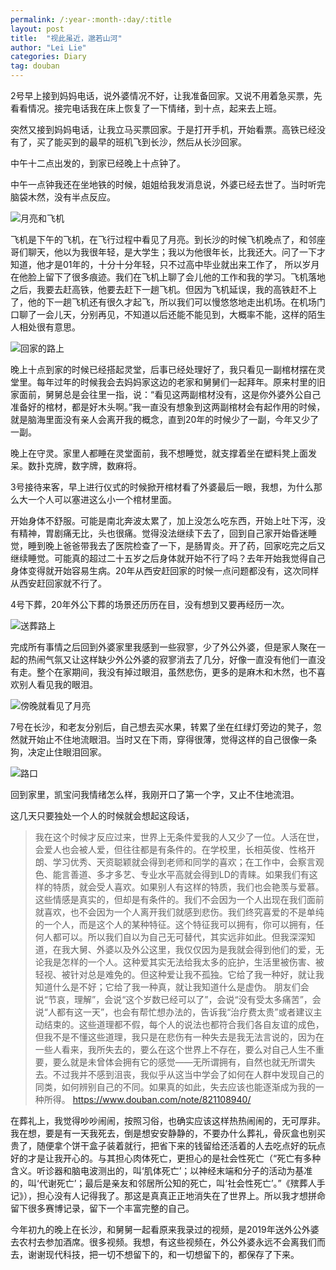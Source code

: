 ```yaml
---
permalink: /:year-:month-:day/:title
layout: post
title:  "视此虽近，邈若山河"
author: "Lei Lie"
categories: Diary
tag: douban
---
```


2号早上接到妈妈电话，说外婆情况不好，让我准备回家。又说不用着急买票，先看看情况。接完电话我在床上恢复了一下情绪，到十点，起来去上班。

突然又接到妈妈电话，让我立马买票回家。于是打开手机，开始看票。高铁已经没有了，买了能买到的最早的班机飞到长沙，然后从长沙回家。

中午十二点出发的，到家已经晚上十点钟了。

中午一点钟我还在坐地铁的时候，姐姐给我发消息说，外婆已经去世了。当时听完脑袋木然，没有半点反应。

![月亮和飞机](../../images/img-2023-05-09/img1.webp)

飞机是下午的飞机，在飞行过程中看见了月亮。到长沙的时候飞机晚点了，和邻座哥们聊天，他以为我很年轻，是大学生；我以为他很年长，比我还大。问了一下才知道，他才是01年的，十分十分年轻，只不过高中毕业就出来工作了， 所以岁月在他脸上留下了很多痕迹。我们在飞机上聊了会儿他的工作和我的学习。飞机落地之后，我要去赶高铁，他要去赶下一趟飞机。但因为飞机延误，我的高铁赶不上了，他的下一趟飞机还有很久才起飞，所以我们可以慢悠悠地走出机场。在机场门口聊了一会儿天，分别再见，不知道以后还能不能见到，大概率不能，这样的陌生人相处很有意思。

![回家的路上](../../images/img-2023-05-09/img2.webp)

晚上十点到家的时候已经搭起灵堂，后事已经处理好了，我只看见一副棺材摆在灵堂里。每年过年的时候我会去妈妈家这边的老家和舅舅们一起拜年。原来村里的旧家面前，舅舅总是会往里一指，说：“看见这两副棺材没有，这是你外婆外公自己准备好的棺材，都是好木头啊。”我一直没有想象到这两副棺材会有起作用的时候，就是脑海里面没有亲人会离开我的概念，直到20年的时候少了一副，今年又少了一副。

晚上在守灵。家里人都睡在灵堂面前，我不想睡觉，就支撑着坐在塑料凳上面发呆。数扑克牌，数字牌，数麻将。

3号接待来客，早上进行仪式的时候掀开棺材看了外婆最后一眼，我想，为什么那么大一个人可以塞进这么小一个棺材里面。

开始身体不舒服。可能是南北奔波太累了，加上没怎么吃东西，开始上吐下泻，没有精神，胃剧痛无比，头也很痛。觉得没法继续下去了，回到自己家开始昏迷睡觉，睡到晚上爸爸带我去了医院检查了一下，是肠胃炎。开了药，回家吃完之后又继续睡觉。可能真的超过二十五岁之后身体就开始不行了吗？去年开始我觉得自己身体变得就开始容易生病。20年从西安赶回家的时候一点问题都没有，这次同样从西安赶回家就不行了。

4号下葬，20年外公下葬的场景还历历在目，没有想到又要再经历一次。

![送葬路上](../../images/img-2023-05-09/img3.webp)

完成所有事情之后回到外婆家里我感到一些寂寥，少了外公外婆，但是家人聚在一起的热闹气氛又让这样缺少外公外婆的寂寥消去了几分，好像一直没有他们一直没有走。整个在家期间，我没有掉过眼泪，虽然悲伤，更多的是麻木和木然，也不喜欢别人看见我的眼泪。

![傍晚就看见了月亮](../../images/img-2023-05-09/img4.webp)

7号在长沙，和老友分别后，自己想去买水果，转累了坐在红绿灯旁边的凳子，忽然就开始止不住地流眼泪。当时又在下雨，穿得很薄，觉得这样的自己很像一条狗，决定止住眼泪回家。

![路口](../../images/img-2023-05-09/img5.webp)

回到家里，凯宝问我情绪怎么样，我刚开口了第一个字，又止不住地流泪。

这几天只要独处一个人的时候就会想起这段话，

> 我在这个时候才反应过来，世界上无条件爱我的人又少了一位。人活在世，会爱人也会被人爱，但往往都是有条件的。在学校里，长相英俊、性格开朗、学习优秀、天资聪颖就会得到老师和同学的喜欢；在工作中，会察言观色、能言善道、多才多艺、专业水平高就会得到LD的青睐。如果我们有这样的特质，就会受人喜欢。如果别人有这样的特质，我们也会艳羡与爱慕。这些情感是真实的，但却是有条件的。我们不会因为一个人出现在我们面前就喜欢，也不会因为一个人离开我们就感到悲伤。我们终究喜爱的不是单纯的一个人，而是这个人的某种特征。这个特征我可以拥有，你可以拥有，任何人都可以。所以我们自以为自己无可替代，其实远非如此。但我深深知道，在我大舅、外婆以及外公这里，我仅仅因为是我就会得到他们的爱，无论我是怎样的一个人。这种爱其实无法给我太多的庇护，生活里被伤害、被轻视、被针对总是难免的。但这种爱让我不孤独。它给了我一种好，就让我知道什么是不好；它给了我一种真，就让我知道什么是虚伪。
> 朋友们会说“节哀，理解”，会说“这个岁数已经可以了”，会说“没有受太多痛苦”，会说“人都有这一天”，也会有帮忙想办法的，告诉我“治疗费太贵”或者建议主动结束的。这些道理都不假，每个人的说法也都符合我们各自友谊的成色，但我不是不懂这些道理，我只是在悲伤有一种失去是我无法言说的，因为在一些人看来，我所失去的，要么在这个世界上不存在，要么对自己人生不重要，要么就是未曾体会拥有它的感觉——无所谓拥有，自然也就无所谓失去。不过我并不感到沮丧，我似乎从这当中学会了如何在人群中发现自己的同类，如何辨别自己的不同。如果真的如此，失去应该也能逐渐成为我的一种所得。
> https://www.douban.com/note/821108940/

在葬礼上，我觉得吵吵闹闹，按照习俗，也确实应该这样热热闹闹的，无可厚非。我在想，要是有一天我死去，倒是想安安静静的，不要办什么葬礼，骨灰盒也别买贵了，随便拿个饼干盒子装着就行，把省下来的钱留给还活着的人去吃点好的玩点好的才是让我开心的。与其担心肉体死亡，更担心的是社会性死亡（“死亡有多种含义。听诊器和脑电波测出的，叫‘肌体死亡’；以神经末端和分子的活动为基准的，叫‘代谢死亡’；最后是亲友和邻居所公知的死亡，叫‘社会性死亡’。”《殡葬人手记》），担心没有人记得我了。那这是真真正正地消失在了世界上。所以我才想拼命留下很多赛博记录，留下一个丰富完整的自己。

今年初九的晚上在长沙，和舅舅一起看原来我录过的视频，是2019年送外公外婆去农村去参加酒席。很多视频。我想，有这些视频在，外公外婆永远不会离我们而去，谢谢现代科技，把一切不想留下的，和一切想留下的，都保存了下来。